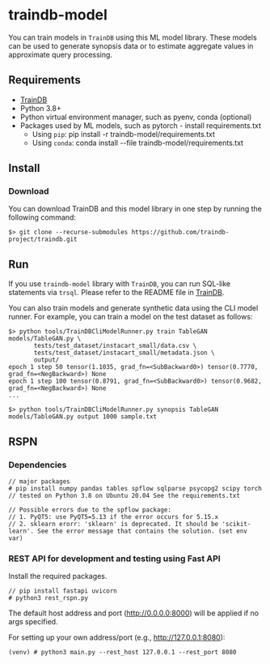 # traindb-model
You can train models in ```TrainDB``` using this ML model library.
These models can be used to generate synopsis data or to estimate aggregate values in approximate query processing.

## Requirements

* [TrainDB](https://github.com/traindb-project/traindb)
* Python 3.8+
* Python virtual environment manager, such as pyenv, conda (optional)
* Packages used by ML models, such as pytorch - install requirements.txt
  * Using ```pip```: pip install -r traindb-model/requirements.txt
  * Using ```conda```: conda install --file traindb-model/requirements.txt

## Install

### Download

You can download TrainDB and this model library in one step by running the following command:
```
$> git clone --recurse-submodules https://github.com/traindb-project/traindb.git
```

## Run

If you use ```traindb-model``` library with ```TrainDB```, you can run SQL-like statements via ```trsql```.
Please refer to the README file in [TrainDB](https://github.com/traindb-project/traindb).

You can also train models and generate synthetic data using the CLI model runner.
For example, you can train a model on the test dataset as follows:
```
$> python tools/TrainDBCliModelRunner.py train TableGAN models/TableGAN.py \
       tests/test_dataset/instacart_small/data.csv \
       tests/test_dataset/instacart_small/metadata.json \
       output/
epoch 1 step 50 tensor(1.1035, grad_fn=<SubBackward0>) tensor(0.7770, grad_fn=<NegBackward>) None
epoch 1 step 100 tensor(0.8791, grad_fn=<SubBackward0>) tensor(0.9682, grad_fn=<NegBackward>) None
...

$> python tools/TrainDBCliModelRunner.py synopsis TableGAN models/TableGAN.py output 1000 sample.txt
```
## RSPN
### Dependencies
```
// major packages
# pip install numpy pandas tables spflow sqlparse psycopg2 scipy torch
// tested on Python 3.8 on Ubuntu 20.04 See the requirements.txt

// Possible errors due to the spflow package:
// 1. PyQT5: use PyQT5=5.13 if the error occurs for 5.15.x
// 2. sklearn erorr: 'sklearn' is deprecated. It should be 'scikit-learn'. See the error message that contains the solution. (set env var)
```
### REST API for development and testing using Fast API
Install the required packages.
```
// pip install fastapi uvicorn
# python3 rest_rspn.py
```
The default host address and port (http://0.0.0.0:8000) will be applied if no args specified.

For setting up your own address/port (e.g., http://127.0.0.1:8080):
```
(venv) # python3 main.py --rest_host 127.0.0.1 --rest_port 8080
```
